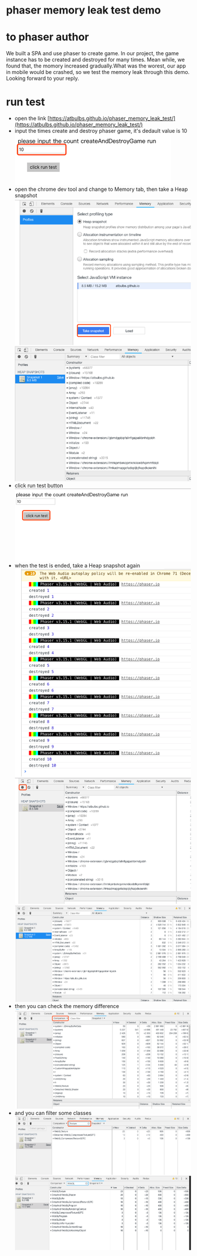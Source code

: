 # phaser memory leak test demo

# to phaser author
  We built a SPA and use phaser to create game. In our project, the game instance has to be created and destroyed for many times. Mean while, we found that, the momory
  increased gradually.What was the worest, our app in mobile would be crashed, so we test the memory leak through this demo. Looking forward to your reply.

# run test
 * open the link [https://atbulbs.github.io/phaser_memory_leak_test/](https://atbulbs.github.io/phaser_memory_leak_test/)
 * input the times create and destroy phaser game, it's dedault value is 10
   ![1](/images/1.png)
 * open the chrome dev tool and change to Memory tab, then take a Heap snapshot
   ![2](/images/2.png)
   ![3](/images/3.png)
 * click run test button
   ![4](/images/4.png)
 * when the test is ended, take a Heap snapshot again
   ![5](/images/5.png)
   ![6](/images/6.png)
   ![7](/images/7.png)
 * then you can check the memory difference
   ![8](/images/8.png)
 * and you can filter some classes
   ![9](/images/9.png)
   ![10](/images/10.png)
